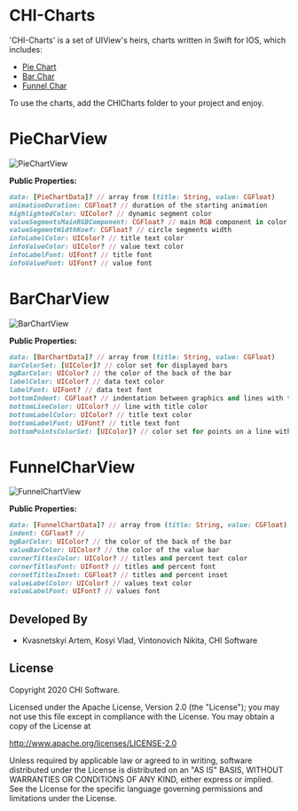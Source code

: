 # CHI-Charts

'CHI-Charts' is a set of UIView's heirs, charts written in Swift for IOS, which includes:
* [Pie Chart](#piechartview)
* [Bar Char](#barcharview)
* [Funnel Char](#funnelcharview)

To use the charts, add the CHICharts folder to your project and enjoy.

# PieCharView
![PieChartView](https://user-images.githubusercontent.com/67891065/87921849-ce5dc600-ca83-11ea-85b1-d3647445f9e0.gif)

**Public Properties:**
```Ruby
data: [PieChartData]? // array from (title: String, value: CGFloat)
animationDuration: CGFloat? // duration of the starting animation 
highlightedColor: UIColor? // dynamic segment color
valueSegmentsMainRGBComponent: CGFloat? // main RGB component in color of first segment in circle
valueSegmentWidthKoef: CGFloat? // circle segments width
infoLabelColor: UIColor? // title text color
infoValueColor: UIColor? // value text color
infoLabelFont: UIFont? // title font
infoValueFont: UIFont? // value font
```

# BarCharView
![BarChartView](https://user-images.githubusercontent.com/67891065/87921835-c9007b80-ca83-11ea-8822-0853ee374b37.gif)

**Public Properties:**
```Ruby
data: [BarChartData]? // array from (title: String, value: CGFloat)
barColorSet: [UIColor]? // color set for displayed bars
bgBarColor: UIColor? // the color of the back of the bar
labelColor: UIColor? // data text color
labelFont: UIFont? // data text font
bottomIndent: CGFloat? // indentation between graphics and lines with title
bottomLineColor: UIColor? // line with title color
bottomLabelColor: UIColor? // title text color
bottomLabelFont: UIFont? // title text font
bottomPointsColorSet: [UIColor]? // color set for points on a line with tiles
```

# FunnelCharView
![FunnelChartView](https://user-images.githubusercontent.com/67891065/87921853-cef65c80-ca83-11ea-9be0-a0000efb2545.gif)

**Public Properties:**
```Ruby
data: [FunnelChartData]? // array from (title: String, value: CGFloat)
indent: CGFloat? //
bgBarColor: UIColor? // the color of the back of the bar
valueBarColor: UIColor? // the color of the value bar
cornerTitlesColor: UIColor? // titles and percent text color
cornerTitlesFont: UIFont? // titles and percent font
cornetTitlesInset: CGFloat? // titles and percent inset
valueLabelColor: UIColor? // values text color
valueLabelFont: UIFont? // values font
```

Developed By
------------

* Kvasnetskyi Artem, Kosyi Vlad, Vintonovich Nikita, CHI Software

License
--------

Copyright 2020 CHI Software.

Licensed under the Apache License, Version 2.0 (the "License");
you may not use this file except in compliance with the License.
You may obtain a copy of the License at

http://www.apache.org/licenses/LICENSE-2.0

Unless required by applicable law or agreed to in writing, software
distributed under the License is distributed on an "AS IS" BASIS,
WITHOUT WARRANTIES OR CONDITIONS OF ANY KIND, either express or implied.
See the License for the specific language governing permissions and
limitations under the License.
